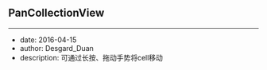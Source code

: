 ## PanCollectionView

---

+ date: 2016-04-15
+ author: Desgard_Duan
+ description: 可通过长按、拖动手势将cell移动
